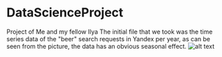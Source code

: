 # DataScienceProject
Project of Me and my fellow Ilya
The initial file that we took was the time series data of the "beer" search requests in Yandex per year, as can be seen from the picture, the data has an obvious seasonal effect.
![alt text]([https://github.com/Legard525/DataScienceProject/blob/main/BeerStatistics.jpg](https://github.com/Legard525/DataScienceProject/blob/main/%D0%A1%D0%BD%D0%B8%D0%BC%D0%BE%D0%BA%20%D1%8D%D0%BA%D1%80%D0%B0%D0%BD%D0%B0%202024-12-14%20222707.png))
